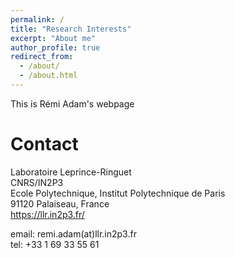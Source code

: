 ```yaml
---
permalink: /
title: "Research Interests"
excerpt: "About me"
author_profile: true
redirect_from: 
  - /about/
  - /about.html
---
```


This is Rémi Adam's webpage

# Contact

Laboratoire Leprince-Ringuet<br/>
CNRS/IN2P3<br/>
Ecole Polytechnique, Institut Polytechnique de Paris<br/>
91120 Palaiseau, France<br/>
https://llr.in2p3.fr/

email: remi.adam(at)llr.in2p3.fr<br/>
tel: +33 1 69 33 55 61	
